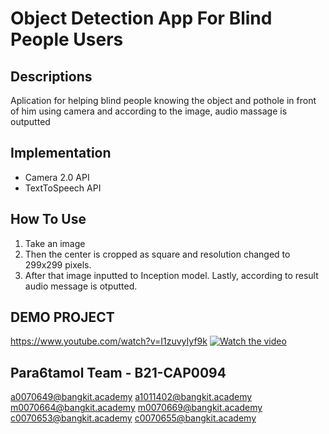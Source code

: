 # Object Detection App For Blind People Users

## Descriptions
Aplication for helping blind people knowing the object and pothole in front of him using camera and 
according to the image, audio massage is outputted

## Implementation
- Camera 2.0 API
- TextToSpeech API

## How To Use  
1. Take an image 
2. Then the center is cropped as square and resolution changed to 299x299 pixels. 
3. After that image inputted to Inception model. Lastly, according to result audio message is otputted.  

## DEMO PROJECT
https://www.youtube.com/watch?v=I1zuvyIyf9k
[![Watch the video](https://img.youtube.com/vi/I1zuvyIyf9k/default.jpg)](https://youtu.be/I1zuvyIyf9k)

## Para6tamol Team - B21-CAP0094
a0070649@bangkit.academy
a1011402@bangkit.academy
m0070664@bangkit.academy
m0070669@bangkit.academy
c0070653@bangkit.academy
c0070655@bangkit.academy

